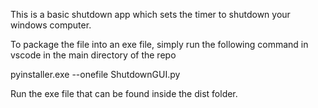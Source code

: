 This is a basic shutdown app which sets the timer to shutdown your windows computer.

To package the file into an exe file, simply run the following command in vscode in the main directory of the repo

pyinstaller.exe --onefile ShutdownGUI.py

Run the exe file that can be found inside the dist folder.
